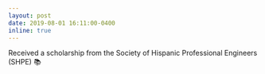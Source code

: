 ```yaml
---
layout: post
date: 2019-08-01 16:11:00-0400
inline: true
---
```


Received a scholarship from the Society of Hispanic Professional Engineers (SHPE) :books: